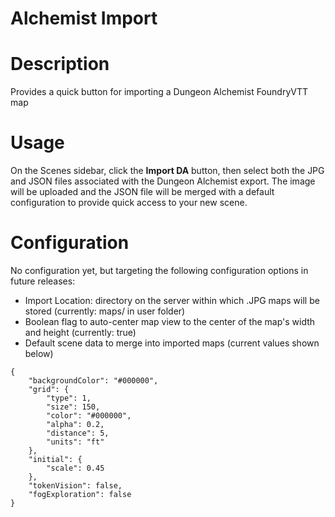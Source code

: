 # Alchemist Import

# Description
Provides a quick button for importing a Dungeon Alchemist FoundryVTT map

# Usage
On the Scenes sidebar, click the __Import DA__ button, then select both the JPG and JSON files associated with the Dungeon Alchemist export. The image will be uploaded and the JSON file will be merged with a default configuration to provide quick access to your new scene.

# Configuration
No configuration yet, but targeting the following configuration options in future releases:
- Import Location: directory on the server within which .JPG maps will be stored (currently: maps/ in user folder)
- Boolean flag to auto-center map view to the center of the map's width and height (currently: true)
- Default scene data to merge into imported maps (current values shown below)
```
{
    "backgroundColor": "#000000",
    "grid": {
        "type": 1,
        "size": 150,
        "color": "#000000",
        "alpha": 0.2,
        "distance": 5,
        "units": "ft"
    },
    "initial": {
        "scale": 0.45
    },
    "tokenVision": false,
    "fogExploration": false
}
```
